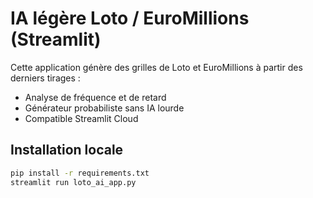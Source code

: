 # IA légère Loto / EuroMillions (Streamlit)

Cette application génère des grilles de Loto et EuroMillions à partir des derniers tirages :
- Analyse de fréquence et de retard
- Générateur probabiliste sans IA lourde
- Compatible Streamlit Cloud

## Installation locale

```bash
pip install -r requirements.txt
streamlit run loto_ai_app.py
```
